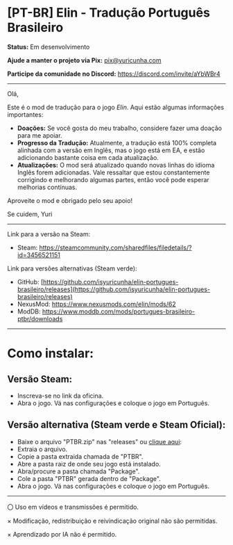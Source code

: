# [PT-BR] Elin - Tradução Português Brasileiro

**Status:** Em desenvolvimento

**Ajude a manter o projeto via Pix:** pix@yuricunha.com

**Participe da comunidade no Discord:** https://discord.com/invite/aYbWBr4

---

Olá,

Este é o mod de tradução para o jogo *Elin*. Aqui estão algumas informações importantes:

- **Doações:** Se você gosta do meu trabalho, considere fazer uma doação para me apoiar.
- **Progresso da Tradução:** Atualmente, a tradução está 100% completa alinhada com a versão em Inglês, mas o jogo está em EA, e estão adicionando bastante coisa em cada atualização.
- **Atualizações:** O mod será atualizado quando novas linhas do idioma Inglês forem adicionadas. Vale ressaltar que estou constantemente corrigindo e melhorando algumas partes, então você pode esperar melhorias contínuas.

Aproveite o mod e obrigado pelo seu apoio!

Se cuidem,
Yuri

---

Link para a versão na Steam: 
- Steam: https://steamcommunity.com/sharedfiles/filedetails/?id=3456521151

Link para versões alternativas (Steam verde): 
- GitHub: [https://github.com/isyuricunha/elin-portugues-brasileiro/releases](https://github.com/isyuricunha/elin-portugues-brasileiro/releases)
- NexusMod: https://www.nexusmods.com/elin/mods/62
- ModDB: https://www.moddb.com/mods/portugues-brasileiro-ptbr/downloads
---

# Como instalar:

## Versão Steam:

- Inscreva-se no link da oficina.
- Abra o jogo. Vá nas configurações e coloque o jogo em Português.

## Versão alternativa (Steam verde e Steam Oficial):

  - Baixe o arquivo "PTBR.zip" nas "releases" ou [clique aqui](https://github.com/isyuricunha/elin-portugues-brasileiro/releases/latest):
  - Extraia o arquivo.
  - Copie a pasta extraida chamada de "PTBR".
  - Abre a pasta raiz de onde seu jogo está instalado.
  - Abra/procure a pasta chamada "Package".
  - Cole a pasta "PTBR" gerada dentro de "Package".
  - Abra o jogo. Vá nas configurações e coloque o jogo em Português.

---

〇 Uso em vídeos e transmissões é permitido.

× Modificação, redistribuição e reivindicação original não são permitidas.

× Aprendizado por IA não é permitido.

